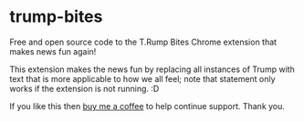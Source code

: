 # trump-bites
Free and open source code to the T.Rump Bites Chrome extension that makes
news fun again!

This extension makes the news fun by replacing all instances of Trump with
text that is more applicable to how we all feel; note that statement only works
if the extension is not running. :D

If you like this then [buy me a coffee](https://www.buymeacoffee.com/mirswith)
to help continue support.  Thank you.
